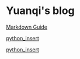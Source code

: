 <title>Yuanqi's blog1</title>

# Yuanqi's blog

[Markdown Guide](https://guides.github.com/features/mastering-markdown/)

[python_insert](./python_tips.md)

[python_insert](/python_tips.md)



